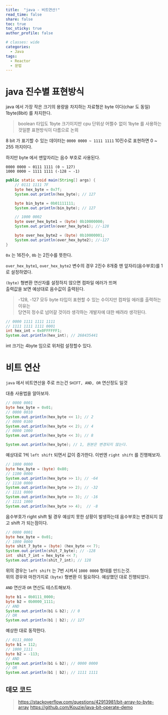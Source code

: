 ```yaml
---
title:  "java - 비트연산!"
read_time: false
share: false
toc: true
toc_sticky: true
author_profile: false

# classes: wide
categories:
  - Java
tags:
  - Reactor
  - 문법
---
```


# java 진수별 표현방식   

java 에서 가장 작은 크기의 용량을 차지하는 자료형은 byte 이다(char 도 동일)  
1byte(8bit) 를 차지한다.  

> boolean 타입도 1byte 크기이지만 cpu 단위상 어쩔수 없이 1byte 를 사용하는 것일뿐 표현방식이 다름으로 논외

8 bit 가 표기할 수 있는 데이터는 `0000 0000 ~ 1111 1111`
10진수로 표현하면 0 ~ 255 까지이다.  

하지만 byte 에서 맨앞자리는 음수 부호로 사용된다.  

```
0000 0000 ~ 0111 1111 (0 ~ 127)
1000 0000 ~ 1111 1111 (-128 ~ -1)
```


```java
public static void main(String[] args) {
    // 0111 1111 7F
    byte hex_byte = 0x7f;
    System.out.println(hex_byte); // 127

    byte bin_byte = 0b01111111;
    System.out.println(bin_byte); // 127

    // 1000 0002
    byte over_hex_byte1 = (byte) 0b10000000;
    System.out.println(over_hex_byte1); //-128

    byte over_hex_byte2 = (byte) 0b10000001;
    System.out.println(over_hex_byte2); //-127
}
```

`0x` 는 16진수, `0b` 는 2진수를 뜻한다.  

`over_hex_byte1`, `over_hex_byte2` 변수의 경우 2진수 8개중 맨 앞자리(음수부호)를 1로 설정하였다.  

`(byte)` 형변환 연산자를 설정하지 않으면 컴파일 에러가 뜨며  
출력값을 보면 예상대로 음수값이 출력된다.  

> -128, -127 모두 byte 타입이 표현할 수 있는 수이지만 컴파일 에러를 출력하는 이유는  
당연히 정수로 넘어갈 것이라 생각하는 개발자에 대한 배려라 생각된다.  

```java
// 0000 1111 1111 1111
// 1111 1111 1111 0001
int hex_int = 0x0FFFFFF1;
System.out.println(hex_int); // 268435441
```

int 크기는 4byte 임으로 위처럼 설정할수 있다.   

# 비트 연산  

`java` 에서 비트연산을 주로 쓰는건 `SHIFT, AND, OR` 연산정도 일것  

대충 사용법을 알아보자.  

```java
// 0000 0001
byte hex_byte = 0x01;
// 0000 0010
System.out.println(hex_byte << 1); // 2
// 0000 0100
System.out.println(hex_byte << 2); // 4
// 0000 1000
System.out.println(hex_byte << 3); // 8

System.out.println(hex_byte); // 1, 원본은 변경되지 않는다.
```

예상대로 1씩 `left shift` 되면서 값이 증가한다.
이번엔 `right shift` 를 진행해보자.  

```java
// 1000 0000
byte hex_byte = (byte) 0x80;
// 1100 0000
System.out.println(hex_byte >> 1); // -64
// 1110 0000
System.out.println(hex_byte >> 2); // -32
// 1111 0000
System.out.println(hex_byte >> 3); // -16
// 1111 1000
System.out.println(hex_byte >> 4);  // -8
```

음수부호가 right shift 될 경우 예상치 못한 상황이 발생하는데
음수부호는 변경되지 않고 shift 가 되는점이다.  


```java
// 0000 0001
byte hex_byte = 0x01;
// 1000 0000
byte shit_7_byte = (byte) (hex_byte << 7);
System.out.println(shit_7_byte); // -128
int  shit_7_int = hex_byte << 7;
System.out.println(shit_7_int); // 128
```

위의 경우는 `left shift` 는 7번 시켜서 `1000 0000` 형태를 만드는것.  
위의 경우와 마찬가지로 `(byte)` 형변환 이 필요하다.
예상했던 대로 진행되었다.  

`AND` 연산과 `OR` 연산도 테스트해보자.  

```java
byte b1 = 0b0111_0000;
byte b2 = 0b0000_1111;
// AND
System.out.println(b1 & b2); // 0
// OR
System.out.println(b1 | b2); // 127
```

예상한 대로 동작한다.  

```java
// 0111_0000
byte b1 = 112;
// 1000_1111
byte b2 = -113;
// AND
System.out.println(b1 & b2); // 0000 0000
// OR
System.out.println(b1 | b2); // 1111 1111
```


## 데모 코드

> <https://stackoverflow.com/questions/42913981/bit-array-to-byte-array>
> <https://github.com/Kouzie/java-bit-operate-demo>


